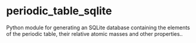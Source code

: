 # periodic_table_sqlite
Python module for generating an SQLite database containing the elements of the periodic table, their relative atomic masses and other properties..
